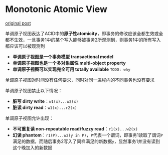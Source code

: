 # Monotonic Atomic View

[original post](https://jepsen.io/consistency/models/monotonic-atomic-view)

单调原子视图表达了ACID中的**原子性atomicity**，即事务的修改应该全都生效或全都不生效，一旦事务1中的某个写入能够被事务2所观测到，则事务1中的所有写入都应该可以被观测到

- **单调原子视图是一个事务模型 transactional model**
- **单调原子视图也是一个多对象属性 multi-object property**
- **单调原子视图可以实现完全可用 totally available**
  `TODO: why`

单调原子视图对时间没有任何要求，同时对同一进程内的不同事务也没有要求

单调原子视图禁止以下情况：

- **脏写 dirty write**：`w1(x)...w2(x)`
- **脏读 dirty read**：`w1(x)...r2(x)`

单调原子视图允许出现：

- **不可重复读 non-repeatable read/fuzzy read**：`r1(x)...w2(x)`
- **幻读 phantom**：`r1(P)...w2(y in P)`，`P`代表一个谓词，即事务1读取了谓词`P`满足的数据，而随后事务2写入了同样满足的新数据`y`，显然事务1并没有读到这个晚加入的新数据
